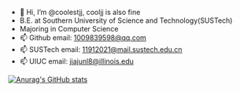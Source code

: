 - 👋 Hi, I’m @coolestjj, cooljj is also fine
- B.E. at Southern University of Science and Technology(SUSTech)
- Majoring in Computer Science
- 📫 Github email: 1009839598@qq.com
- 📫 SUSTech email: 11912021@mail.sustech.edu.cn
- 📫 UIUC email: jiajunl8@illinois.edu

[![Anurag's GitHub stats](https://github-readme-stats.vercel.app/api?username=coolestjj)](https://github.com/anuraghazra/github-readme-stats)

<!---
coolestjj/coolestjj is a ✨ special ✨ repository because its `README.md` (this file) appears on your GitHub profile.
You can click the Preview link to take a look at your changes.
--->
